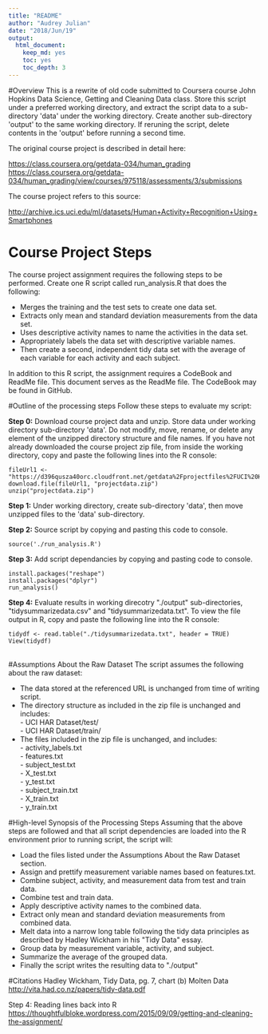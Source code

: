 ```yaml
---
title: "README"
author: "Audrey Julian"
date: "2018/Jun/19"
output:
  html_document:
    keep_md: yes
    toc: yes
    toc_depth: 3
---
```


#Overview
This is a rewrite of old code submitted to Coursera course John Hopkins Data
Science, Getting and Cleaning Data class. Store this script under a
preferred working directory, and extract the script data to a sub-directory 
'data' under the working directory. Create another sub-directory 'output' to
the same working directory. If reruning the script, delete contents in the 
'output' before running a second time. 

The original course project is described in detail here:

https://class.coursera.org/getdata-034/human_grading<BR>
https://class.coursera.org/getdata-034/human_grading/view/courses/975118/assessments/3/submissions<BR>

The course project refers to this source:

http://archive.ics.uci.edu/ml/datasets/Human+Activity+Recognition+Using+Smartphones

# Course Project Steps
The course project assignment requires the following steps to be performed. 
Create one R script called run_analysis.R that does the following:

* Merges the training and the test sets to create one data set.
* Extracts only mean and standard deviation measurements from the data set.
* Uses descriptive activity names to name the activities in the data set.
* Appropriately labels the data set with descriptive variable names. 
* Then create a second, independent tidy data set with the average of each 
variable for each activity and each subject.

In addition to this R script, the assignment requires a CodeBook and ReadMe 
file. This document serves as the ReadMe file. The CodeBook may be found in
GitHub.

#Outline of the processing steps
Follow these steps to evaluate my script:

<b>Step 0:</b> Download course project data and unzip. Store data under working
        directory sub-directory 'data'. Do not modify, move, rename, or delete 
        any element of the unzipped directory structure and file names. If
        you have not already downloaded the course project zip file, from inside
        the working directory, copy and paste the following lines into the R 
        console:
        
```
fileUrl1 <- "https://d396qusza40orc.cloudfront.net/getdata%2Fprojectfiles%2FUCI%20HAR%20Dataset.zip"
download.file(fileUrl1, "projectdata.zip")
unzip("projectdata.zip")
```

<b>Step 1:</b> Under working directory, create sub-directory 'data', then move 
        unzipped files to the 'data' sub-directory. 

<b>Step 2:</b> Source script by copying and pasting this code to console.

```
source('./run_analysis.R')
```

<b>Step 3:</b> Add script dependancies by copying and pasting code to console.

```        
install.packages("reshape")
install.packages("dplyr")
run_analysis()
```

<b>Step 4:</b> Evaluate results in working direcotry "./output" sub-directories,
        "tidysummarizedata.csv" and "tidysummarizedata.txt". To view the file 
        output in R, copy and paste the following line into the R console:

```
tidydf <- read.table("./tidysummarizedata.txt", header = TRUE)
View(tidydf)
```

<BR>
#Assumptions About the Raw Dataset
The script assumes the following about the raw dataset:

- The data stored at the referenced URL is unchanged from time of writing script.
- The directory structure as included in the zip file is unchanged and includes:<BR>
        - UCI HAR Dataset/test/<BR>
        - UCI HAR Dataset/train/<BR>
- The files included in the zip file is unchanged, and includes:<BR>
        - activity_labels.txt<BR>
        - features.txt<BR>
        - subject_test.txt<BR>
        - X_test.txt<BR>
        - y_test.txt<BR>
        - subject_train.txt<BR>
        - X_train.txt<BR>
        - y_train.txt<BR>

#High-level Synopsis of the Processing Steps
Assuming that the above steps are followed and that all script dependencies are
loaded into the R environment prior to running script, the script will:

* Load the files listed under the Assumptions About the Raw Dataset section.
* Assign and prettify measurement variable names based on features.txt.
* Combine subject, activity, and measurement data from test and train data.
* Combine test and train data.
* Apply descriptive activity names to the combined data.
* Extract only mean and standard deviation measurements from combined data.
* Melt data into a narrow long table following the tidy data principles as 
described by Hadley Wickham in his "Tidy Data" essay.
* Group data by measurement variable, activity, and subject.
* Summarize the average of the grouped data.
* Finally the script writes the resulting data to "./output"

#Citations
Hadley Wickham, Tidy Data, pg. 7, chart (b) Molten Data<BR>
http://vita.had.co.nz/papers/tidy-data.pdf<BR>

Step 4: Reading lines back into R<BR>
https://thoughtfulbloke.wordpress.com/2015/09/09/getting-and-cleaning-the-assignment/
